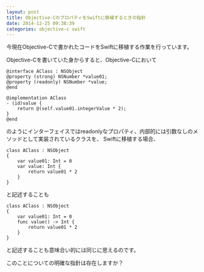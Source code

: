 ```yaml
---
layout: post
title: Objective-CのプロパティをSwiftに移植するときの指針
date: 2014-12-25 09:38:39
categories: objective-c swift
---
```

<p>今現在Objective-Cで書かれたコードをSwiftに移植する作業を行っています。</p>

<p>Objective-Cを書いていた身からすると、Objective-Cにおいて</p>

<pre><code>@interface AClass : NSObject
@property (strong) NSNumber *value01;
@property (readonly) NSNumber *value;
@end

@implementation AClass
- (id)value {
    return @(self.value01.integerValue * 2);
}
@end
</code></pre>

<p>のようにインターフェイスではreadonlyなプロパティ、内部的には引数なしのメソッドとして実装されているクラスを、
Swiftに移植する場合、</p>

<pre><code>class AClass : NSObject
{
    var value01: Int = 0
    var value: Int {
        return value01 * 2
    }
}
</code></pre>

<p>と記述することも</p>

<pre><code>class AClass : NSObject
{
    var value01: Int = 0
    func value() -&gt; Int {
        return value01 * 2
    }
}
</code></pre>

<p>と記述することも意味合い的には同じに思えるのです。</p>

<p>このことについての明確な指針は存在しますか？</p>
